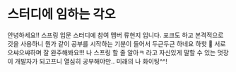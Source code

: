 ﻿# 스터디에 임하는 각오
안녕하세요!! 스프링 입문 스터디에 참여 맴버 류현지 입니다.
포크도 하고 본격적으로 깃을 사용하니 뭔가 같이 공부를 시작하는 기분이 들어서 두근두근 하네요 하핫 🤸 서로 으쌰으쌰하며 잘 완주해봐요!!!
나 스프링 할 줄 알아ㅋ 라고 자신있게 말할 수 있는 멋장이 개발자가 되고프니 열심히 공부해야만.. 미래의 나 화이팅^^!



